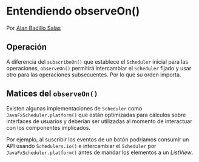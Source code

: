 # Entendiendo observeOn()

Por [Alan Badillo Salas](https://www.nomadacode.com)

## Operación

A diferencia del `subscribeOn()` que establece el `Scheduler` inicial para las operaciones, `observeOn()` permitirá intercambiar el `Scheduler` fijado y usar otro para las operaciones subsecuentes. Por lo que su orden importa.

## Matices del `observeOn()`

Existen algunas implementaciones de `Scheduler` como `JavaFxScheduler.platform()` que están optimizadas para cálculos sobre interfaces de usuarios y deberían ser utilizadas al momento de interactuar con los componentes implicados.

Por ejemplo, al suscribir los eventos de un botón podríamos consumir un API usando `Schedulers.io()` e intercambiar el `Scheduler` por `JavaFxScheduler.platform()` antes de mandar los elementos a un *ListView*.